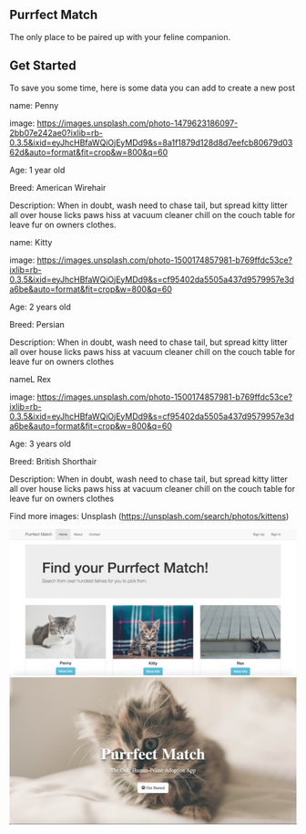 ## Purrfect Match

The only place to be paired up with your feline companion.

## Get Started

To save you some time, here is some data you can add to create a new post

name: Penny

image: https://images.unsplash.com/photo-1479623186097-2bb07e242ae0?ixlib=rb-0.3.5&ixid=eyJhcHBfaWQiOjEyMDd9&s=8a1f1879d128d8d7eefcb80679d0362d&auto=format&fit=crop&w=800&q=60

Age: 1 year old

Breed: American Wirehair

Description: When in doubt, wash need to chase tail, but spread kitty litter all over house licks paws hiss at vacuum cleaner chill on the couch table for leave fur on owners clothes.

name: Kitty

image: https://images.unsplash.com/photo-1500174857981-b769ffdc53ce?ixlib=rb-0.3.5&ixid=eyJhcHBfaWQiOjEyMDd9&s=cf95402da5505a437d9579957e3da6be&auto=format&fit=crop&w=800&q=60

Age: 2 years old

Breed: Persian

Description: When in doubt, wash need to chase tail, but spread kitty litter all over house licks paws hiss at vacuum cleaner chill on the couch table for leave fur on owners clothes

nameL Rex

image: https://images.unsplash.com/photo-1500174857981-b769ffdc53ce?ixlib=rb-0.3.5&ixid=eyJhcHBfaWQiOjEyMDd9&s=cf95402da5505a437d9579957e3da6be&auto=format&fit=crop&w=800&q=60

Age: 3 years old

Breed: British Shorthair

Description: When in doubt, wash need to chase tail, but spread kitty litter all over house licks paws hiss at vacuum cleaner chill on the couch table for leave fur on owners clothes


Find more images:
Unsplash (https://unsplash.com/search/photos/kittens)

!["Screenshot of Purrfect Match Home Page"](https://github.com/brandonsamuel1/Purrfect-Match/blob/master/docs/purrfect-match-home.png?raw=true)
!["Screenshot of Purrfect Match Landing Page"](https://github.com/brandonsamuel1/Purrfect-Match/blob/master/docs/purrfect-match-landing.png?raw=true)
